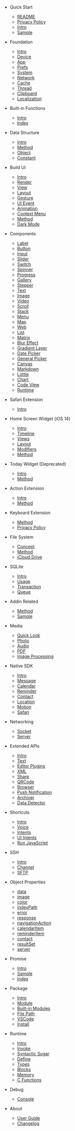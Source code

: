 - Quick Start
  - [README](en/README.md)
  - [Privacy Policy](en/privacy.md)
  - [Intro](en/quickstart/intro.md)
  - [Sample](en/quickstart/sample.md)

- Foundation
  - [Intro](en/foundation/intro.md)
  - [Device](en/foundation/device.md)
  - [App](en/foundation/app.md)
  - [Prefs](en/foundation/prefs.md)
  - [System](en/foundation/system.md)
  - [Network](en/foundation/network.md)
  - [Cache](en/foundation/cache.md)
  - [Thread](en/foundation/thread.md)
  - [Clipboard](en/foundation/clipboard.md)
  - [Localization](en/foundation/l10n.md)

- Built-in Functions
  - [Intro](en/function/intro.md)
  - [Index](en/function/index.md)

- Data Structure
  - [Intro](en/data/intro.md)
  - [Method](en/data/method.md)
  - [Object](en/data/object.md)
  - [Constant](en/data/constant.md)

- Build UI
  - [Intro](en/uikit/intro.md)
  - [Render](en/uikit/render.md)
  - [View](en/uikit/view.md)
  - [Layout](en/uikit/layout.md)
  - [Gesture](en/uikit/gesture.md)
  - [UI Event](en/uikit/event.md)
  - [Animation](en/uikit/animation.md)
  - [Context Menu](en/uikit/context-menu.md)
  - [Method](en/uikit/method.md)
  - [Dark Mode](en/uikit/dark-mode.md)

- Components
  - [Label](en/component/label.md)
  - [Button](en/component/button.md)
  - [Input](en/component/input.md)
  - [Slider](en/component/slider.md)
  - [Switch](en/component/switch.md)
  - [Spinner](en/component/spinner.md)
  - [Progress](en/component/progress.md)
  - [Gallery](en/component/gallery.md)
  - [Stepper](en/component/stepper.md)
  - [Text](en/component/text.md)
  - [Image](en/component/image.md)
  - [Video](en/component/video.md)
  - [Scroll](en/component/scroll.md)
  - [Stack](en/component/stack.md)
  - [Menu](en/component/menu.md)
  - [Map](en/component/map.md)
  - [Web](en/component/web.md)
  - [List](en/component/list.md)
  - [Matrix](en/component/matrix.md)
  - [Blur Effect](en/component/blur.md)
  - [Gradient Layer](en/component/gradient.md)
  - [Date Picker](en/component/date-picker.md)
  - [General Picker](en/component/picker.md)
  - [Canvas](en/component/canvas.md)
  - [Markdown](en/component/markdown.md)
  - [Lottie](en/component/lottie.md)
  - [Chart](en/component/chart.md)
  - [Code View](en/component/code.md)
  - [Runtime](en/component/runtime.md)

- Safari Extension
  - [Intro](en/safari-extension/intro.md)

- Home Screen Widget (iOS 14)
  - [Intro](en/home-widget/intro.md)
  - [Timeline](en/home-widget/timeline.md)
  - [Views](en/home-widget/views.md)
  - [Layout](en/home-widget/layout.md)
  - [Modifiers](en/home-widget/modifiers.md)
  - [Method](en/home-widget/method.md)

- Today Widget (Deprecated)
  - [Intro](en/widget/intro.md)
  - [Method](en/widget/method.md)

- Action Extension
  - [Intro](en/context/intro.md)
  - [Method](en/context/method.md)

- Keyboard Extension
  - [Method](en/keyboard/method.md)
  - [Privacy Policy](en/keyboard/privacy.md)

- File System
  - [Concept](en/file/design.md)
  - [Method](en/file/method.md)
  - [iCloud Drive](en/file/drive.md)

- SQLite
  - [Intro](en/sqlite/intro.md)
  - [Usage](en/sqlite/usage.md)
  - [Transaction](en/sqlite/transaction.md)
  - [Queue](en/sqlite/queue.md)

- Addin Related
  - [Method](en/addin/method.md)
  - [Sample](en/addin/sample.md)

- Media
  - [Quick Look](en/media/quicklook.md)
  - [Photo](en/media/photo.md)
  - [Audio](en/media/audio.md)
  - [PDF](en/media/pdf.md)
  - [Image Processing](en/media/imagekit.md)

- Native SDK
  - [Intro](en/sdk/intro.md)
  - [Message](en/sdk/message.md)
  - [Calendar](en/sdk/calendar.md)
  - [Reminder](en/sdk/reminder.md)
  - [Contact](en/sdk/contact.md)
  - [Location](en/sdk/location.md)
  - [Motion](en/sdk/motion.md)
  - [Safari](en/sdk/safari.md)

- Networking
  - [Socket](en/network/socket.md)
  - [Server](en/network/server.md)

- Extended APIs
  - [Intro](en/extend/intro.md)
  - [Text](en/extend/text.md)
  - [Editor Plugins](en/extend/editor.md)
  - [XML](en/extend/xml.md)
  - [Share](en/extend/share.md)
  - [QRCode](en/extend/qrcode.md)
  - [Browser](en/extend/browser.md)
  - [Push Notification](en/extend/push.md)
  - [Archiver](en/extend/archiver.md)
  - [Data Detector](en/extend/detector.md)

- Shortcuts
  - [Intro](en/shortcuts/intro.md)
  - [Voice](en/shortcuts/voice.md)
  - [Intents](en/shortcuts/intents.md)
  - [UI Intents](en/shortcuts/ui-intents.md)
  - [Run JavaScript](en/shortcuts/scripting.md)

- SSH
  - [Intro](en/ssh/intro.md)
  - [Channel](en/ssh/channel.md)
  - [SFTP](en/ssh/sftp.md)

- Object Properties
  - [data](en/object/data.md)
  - [image](en/object/image.md)
  - [color](en/object/color.md)
  - [indexPath](en/object/index-path.md)
  - [error](en/object/error.md)
  - [response](en/object/response.md)
  - [navigationAction](en/object/navigation-action.md)
  - [calendarItem](en/object/calendar-item.md)
  - [reminderItem](en/object/reminder-item.md)
  - [contact](en/object/contact.md)
  - [resultSet](en/object/result-set.md)
  - [server](en/object/server.md)

- Promise
  - [Intro](en/promise/intro.md)
  - [Sample](en/promise/sample.md)
  - [Index](en/promise/index.md)

- Package
  - [Intro](en/package/intro.md)
  - [Module](en/package/module.md)
  - [Built-in Modules](en/package/builtin.md)
  - [File Path](en/package/path.md)
  - [VSCode](en/package/vscode.md)
  - [Install](en/package/install.md)

- Runtime
  - [Intro](en/runtime/intro.md)
  - [Invoke](en/runtime/invoke.md)
  - [Syntactic Sugar](en/runtime/sugar.md)
  - [Define](en/runtime/define.md)
  - [Types](en/runtime/types.md)
  - [Blocks](en/runtime/blocks.md)
  - [Memory](en/runtime/memory.md)
  - [C Functions](en/runtime/c.md)

- Debug
  - [Console](en/debug/console.md)

- About
  - [User Guide](en/about/guide.md)
  - [Changelog](en/about/changelog.md)